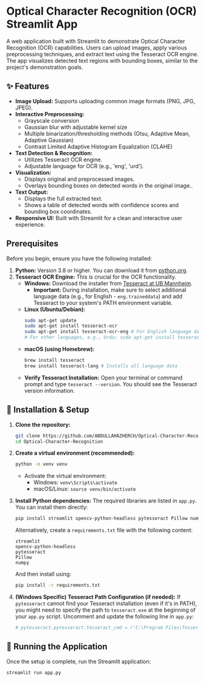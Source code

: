 # Optical Character Recognition (OCR) Streamlit App


A web application built with Streamlit to demonstrate Optical Character Recognition (OCR) capabilities. Users can upload images, apply various preprocessing techniques, and extract text using the Tesseract OCR engine. The app visualizes detected text regions with bounding boxes, similar to the project's demonstration goals.

## ✨ Features

*   **Image Upload:** Supports uploading common image formats (PNG, JPG, JPEG).
*   **Interactive Preprocessing:**
    *   Grayscale conversion
    *   Gaussian blur with adjustable kernel size
    *   Multiple binarization/thresholding methods (Otsu, Adaptive Mean, Adaptive Gaussian)
    *   Contrast Limited Adaptive Histogram Equalization (CLAHE)
*   **Text Detection & Recognition:**
    *   Utilizes Tesseract OCR engine.
    *   Adjustable language for OCR (e.g., 'eng', 'urd').
*   **Visualization:**
    *   Displays original and preprocessed images.
    *   Overlays bounding boxes on detected words in the original image..
*   **Text Output:**
    *   Displays the full extracted text.
    *   Shows a table of detected words with confidence scores and bounding box coordinates.
*   **Responsive UI:** Built with Streamlit for a clean and interactive user experience.

##  Prerequisites

Before you begin, ensure you have the following installed:

1.  **Python:** Version 3.8 or higher. You can download it from [python.org](https://www.python.org/downloads/).
2.  **Tesseract OCR Engine:** This is crucial for the OCR functionality.
    *   **Windows:** Download the installer from [Tesseract at UB Mannheim](https://github.com/UB-Mannheim/tesseract/wiki).
        *   **Important:** During installation, make sure to select additional language data (e.g., for English - `eng.traineddata`) and add Tesseract to your system's PATH environment variable.
    *   **Linux (Ubuntu/Debian):**
        ```bash
        sudo apt-get update
        sudo apt-get install tesseract-ocr
        sudo apt-get install tesseract-ocr-eng # For English language data
        # For other languages, e.g., Urdu: sudo apt-get install tesseract-ocr-urd
        ```
    *   **macOS (using Homebrew):**
        ```bash
        brew install tesseract
        brew install tesseract-lang # Installs all language data
        ```
    *   **Verify Tesseract Installation:** Open your terminal or command prompt and type `tesseract --version`. You should see the Tesseract version information.

## 🚀 Installation & Setup

1.  **Clone the repository:**
    ```bash
    git clone https://github.com/ABDULLAHAZHERCH/Optical-Character-Recognition.git
    cd Optical-Character-Recognition
    ```

2.  **Create a virtual environment (recommended):**
    ```bash
    python -m venv venv
    ```
    *   Activate the virtual environment:
        *   Windows: `venv\Scripts\activate`
        *   macOS/Linux: `source venv/bin/activate`

3.  **Install Python dependencies:**
    The required libraries are listed in `app.py`. You can install them directly:
    ```bash
    pip install streamlit opencv-python-headless pytesseract Pillow numpy
    ```
    Alternatively, create a `requirements.txt` file with the following content:
    ```
    streamlit
    opencv-python-headless
    pytesseract
    Pillow
    numpy
    ```
    And then install using:
    ```bash
    pip install -r requirements.txt
    ```

4.  **(Windows Specific) Tesseract Path Configuration (if needed):**
    If `pytesseract` cannot find your Tesseract installation (even if it's in PATH), you might need to specify the path to `tesseract.exe` at the beginning of your `app.py` script. Uncomment and update the following line in `app.py`:
    ```python
    # pytesseract.pytesseract.tesseract_cmd = r'C:\Program Files\Tesseract-OCR\tesseract.exe'
    ```

## 🏃 Running the Application

Once the setup is complete, run the Streamlit application:

```bash
streamlit run app.py
